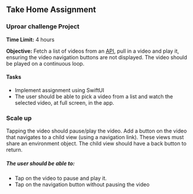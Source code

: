 ## Take Home Assignment

### Uproar challenge Project
**Time Limit:** 4 hours

**Objective:** Fetch a list of videos from an [API](https://github.com/nessv/Uproar-Challenge/blob/main/video_list.json "API"), pull in a video and play it, ensuring the video navigation buttons are not displayed. The video should be played on a continuous loop.

#### Tasks
- Implement assignment using SwiftUI
- The user should be able to pick a video from a list and watch the selected video, at full screen, in the app.

### Scale up
Tapping the video should pause/play the video. Add a button on the video that navigates to a child view (using a navigation link). These views must share an environment object. The child view should have a back button to return.
##### The user should be able to:
- Tap on the video to pause and play it.
- Tap on the navigation button without pausing the video
